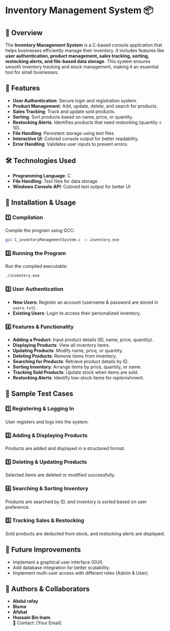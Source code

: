# Inventory Management System 📦

## 📌 Overview
The **Inventory Management System** is a C-based console application that helps businesses efficiently manage their inventory. It includes features like **user authentication, product management, sales tracking, sorting, restocking alerts, and file-based data storage**. This system ensures smooth inventory tracking and stock management, making it an essential tool for small businesses.

## 🚀 Features
- **User Authentication**: Secure login and registration system.
- **Product Management**: Add, update, delete, and search for products.
- **Sales Tracking**: Track and update sold products.
- **Sorting**: Sort products based on name, price, or quantity.
- **Restocking Alerts**: Identifies products that need restocking (quantity < 10).
- **File Handling**: Persistent storage using text files.
- **Interactive UI**: Colored console output for better readability.
- **Error Handling**: Validates user inputs to prevent errors.

## 🛠 Technologies Used
- **Programming Language**: C
- **File Handling**: Text files for data storage
- **Windows Console API**: Colored text output for better UI

## 🔧 Installation & Usage
### 1️⃣ Compilation
Compile the program using GCC:
```bash
gcc C_inventoryManagementSystem.c -o inventory.exe
```

### 2️⃣ Running the Program
Run the compiled executable:
```bash
./inventory.exe
```

### 3️⃣ User Authentication
- **New Users**: Register an account (username & password are stored in `users.txt`).
- **Existing Users**: Login to access their personalized inventory.

### 4️⃣ Features & Functionality
- **Adding a Product**: Input product details (ID, name, price, quantity).
- **Displaying Products**: View all inventory items.
- **Updating Products**: Modify name, price, or quantity.
- **Deleting Products**: Remove items from inventory.
- **Searching for Products**: Retrieve product details by ID.
- **Sorting Inventory**: Arrange items by price, quantity, or name.
- **Tracking Sold Products**: Update stock when items are sold.
- **Restocking Alerts**: Identify low-stock items for replenishment.

## 📸 Sample Test Cases
### 1️⃣ Registering & Logging In
User registers and logs into the system.

### 2️⃣ Adding & Displaying Products
Products are added and displayed in a structured format.

### 3️⃣ Deleting & Updating Products
Selected items are deleted or modified successfully.

### 4️⃣ Searching & Sorting Inventory
Products are searched by ID, and inventory is sorted based on user preference.

### 5️⃣ Tracking Sales & Restocking
Sold products are deducted from stock, and restocking alerts are displayed.

## 🎯 Future Improvements
- Implement a graphical user interface (GUI).
- Add database integration for better scalability.
- Implement multi-user access with different roles (Admin & User).

## 📝 Authors & Collaborators
- **Abdul rafay**  
- **Bisma**  
- **Afshal**  
- **Hussain Bin Inam**  
📧 Contact: [Your Email]


